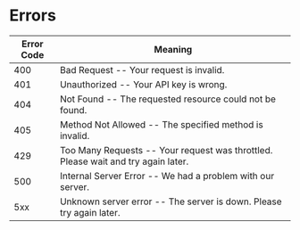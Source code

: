 # Errors

Error Code | Meaning
---------- | -------
400 | Bad Request -- Your request is invalid.
401 | Unauthorized -- Your API key is wrong.
404 | Not Found -- The requested resource could not be found.
405 | Method Not Allowed -- The specified method is invalid.
429 | Too Many Requests -- Your request was throttled.  Please wait and try again later.
500 | Internal Server Error -- We had a problem with our server.
5xx | Unknown server error -- The server is down. Please try again later.

